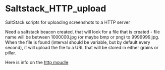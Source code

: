 # Saltstack_HTTP_upload
SaltStack scripts for uploading screenshots to a HTTP server

Need a saltstack beacon created, that will look for a file that is created - file name will be between 1000000.jpg (or maybe bmp or png) to 9999999.jpg.
When the file is found (interval should be variable, but by default every second), it will upload the flie to a URL that will be stored in either grains or pillar.

Here is info on the [http moudle](https://docs.saltstack.com/en/latest/topics/tutorials/http.html)
